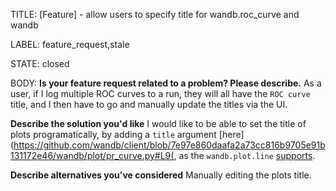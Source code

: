 TITLE:
[Feature] - allow users to specify title for wandb.roc_curve and wandb

LABEL:
feature_request,stale

STATE:
closed

BODY:
**Is your feature request related to a problem? Please describe.**
As a user, if I log multiple ROC curves to a run, they will all have the `ROC curve` title, and I then have to go and manually update the titles via the UI. 

**Describe the solution you'd like**
I would like to be able to set the title of plots programatically, by adding a `title` argument [here](https://github.com/wandb/client/blob/7e97e860daafa2a73cc816b9705e91b131172e46/wandb/plot/pr_curve.py#L9(, as the `wandb.plot.line` [supports](https://github.com/wandb/client/blob/7e97e860daafa2a73cc816b9705e91b131172e46/wandb/plot/line.py#L4).

**Describe alternatives you've considered**
Manually editing the plots title.



